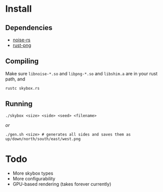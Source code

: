 # Install

## Dependencies

 * [noise-rs](https://github.com/bjz/noise-rs)
 * [rust-png](https://github.com/mozilla-servo/rust-png)

## Compiling

Make sure `libnoise-*.so` and `libpng-*.so` and `libshim.a` are in your rust path, and

    rustc skybox.rs

## Running

    ./skybox <size> <side> <seed> <filename>

*or*

    ./gen.sh <size> # generates all sides and saves them as up/down/north/south/east/west.png

# Todo

 * More skybox types
 * More configurability
 * GPU-based rendering (takes forever currently)

